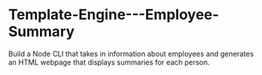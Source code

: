 # Template-Engine---Employee-Summary
Build a Node CLI that takes in information about employees and generates an HTML webpage that displays summaries for each person.
